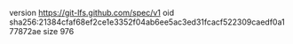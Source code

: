 version https://git-lfs.github.com/spec/v1
oid sha256:21384cfaf68ef2ce1e3352f04ab6ee5ac3ed31fcacf522309caedf0a177872ae
size 976
